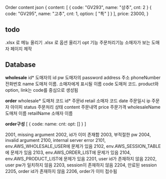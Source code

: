 Order content json
{
    content: [
        { code: "GV293", name: "상추", cnt: 2 }
        { code: "GV295", name: "고추", cnt: 1, option: [ "특" ] }
    ],
    price: 23000,
}

## todo

.xlsx 로 메뉴 올리기
.xlsx 로 옵션 올리기
opt 기능
주문처리기능
소매자가 보는 도매자 페이지 제작

## Database

**wholesale**
id* 도매자의 id
pw 도매자의 password
address 주소
phoneNumber 전화번호
name 도매처 이름. 소매자에게 표시될 이름
code 도매처 코드. product와 option, link는 code를 중심으로 생성됨

**order**
wholesale* 도매처 코드
id* 주문id
retail 소매자 코드
date 주문일시
ip 주문자 아이피
status 주문처리 상태
content 주문내역
price 주문가격
wholesaleName 도매처 이름
retailName 소매자 이름

**order구성**
[
    {
        code:
        name:
        cnt:
        opt: []
    }
]

2001, missing argument
2002, id가 이미 존재함
2003, 부적절한 pw
2004, invalid argument
2100, internal server error
2101, env.AWS_WHOLESALE_USER에 문제가 있음
2102, env.AWS_SESSION_TABLE에 문제가 있음
2103, env.AWS_ORDER_LIST에 문제가 있음
2104, env.AWS_PRODUCT_LIST에 문제가 있음
2201, user id가 존재하지 않음
2202, user pw가 일치하지 않음
2203, session이 존재하지 않음
2204, 만료된 session
2205, order id가 존재하지 않음
2206, order가 이미 접수됨